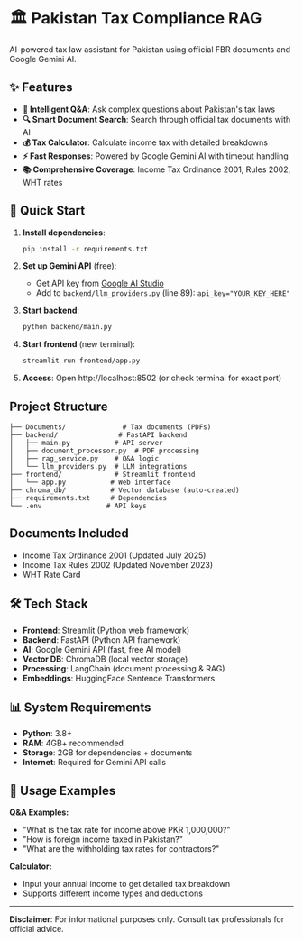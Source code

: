 # 🏛️ Pakistan Tax Compliance RAG

AI-powered tax law assistant for Pakistan using official FBR documents and Google Gemini AI.

## ✨ Features

- **💬 Intelligent Q&A**: Ask complex questions about Pakistan's tax laws
- **🔍 Smart Document Search**: Search through official tax documents with AI
- **💰 Tax Calculator**: Calculate income tax with detailed breakdowns
- **⚡ Fast Responses**: Powered by Google Gemini AI with timeout handling
- **📚 Comprehensive Coverage**: Income Tax Ordinance 2001, Rules 2002, WHT rates

## 🚀 Quick Start

1. **Install dependencies**:
   ```bash
   pip install -r requirements.txt
   ```

2. **Set up Gemini API** (free):
   - Get API key from [Google AI Studio](https://makersuite.google.com/app/apikey)
   - Add to `backend/llm_providers.py` (line 89): `api_key="YOUR_KEY_HERE"`

3. **Start backend**:
   ```bash
   python backend/main.py
   ```

4. **Start frontend** (new terminal):
   ```bash
   streamlit run frontend/app.py
   ```

5. **Access**: Open http://localhost:8502 (or check terminal for exact port)

## Project Structure

```
├── Documents/              # Tax documents (PDFs)
├── backend/               # FastAPI backend
│   ├── main.py           # API server
│   ├── document_processor.py  # PDF processing
│   ├── rag_service.py    # Q&A logic
│   └── llm_providers.py  # LLM integrations
├── frontend/             # Streamlit frontend
│   └── app.py           # Web interface
├── chroma_db/           # Vector database (auto-created)
├── requirements.txt     # Dependencies
└── .env                # API keys
```

## Documents Included

- Income Tax Ordinance 2001 (Updated July 2025)
- Income Tax Rules 2002 (Updated November 2023)  
- WHT Rate Card

## 🛠️ Tech Stack

- **Frontend**: Streamlit (Python web framework)
- **Backend**: FastAPI (Python API framework)
- **AI**: Google Gemini API (fast, free AI model)
- **Vector DB**: ChromaDB (local vector storage)
- **Processing**: LangChain (document processing & RAG)
- **Embeddings**: HuggingFace Sentence Transformers

## 📊 System Requirements

- **Python**: 3.8+
- **RAM**: 4GB+ recommended
- **Storage**: 2GB for dependencies + documents
- **Internet**: Required for Gemini API calls

## 🎯 Usage Examples

**Q&A Examples:**
- "What is the tax rate for income above PKR 1,000,000?"
- "How is foreign income taxed in Pakistan?"
- "What are the withholding tax rates for contractors?"

**Calculator:**
- Input your annual income to get detailed tax breakdown
- Supports different income types and deductions

---

**Disclaimer**: For informational purposes only. Consult tax professionals for official advice.